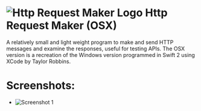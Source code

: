 # ![Http Request Maker Logo](http://admin.pinsimple.com/images/httpRequestIcon64.png) Http Request Maker (OSX)
A relatively small and light weight program to make and send HTTP messages and examine the responses, useful for testing APIs.
The OSX version is a recreation of the Windows version programmed in Swift 2 using XCode by Taylor Robbins.

# Screenshots:
 * ![Screenshot 1](http://admin.pinsimple.com/images/HttpRequestScreen1.png)
